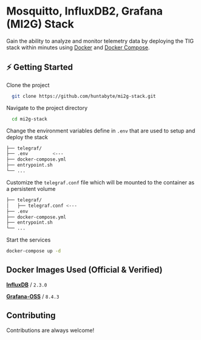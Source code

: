 



# Mosquitto, InfluxDB2, Grafana (MI2G) Stack

Gain the ability to analyze and monitor telemetry data by deploying the TIG stack within minutes using [Docker](https://docs.docker.com/engine/install/) and [Docker Compose](https://docs.docker.com/compose/install/).




## ⚡️ Getting Started

Clone the project

```bash
  git clone https://github.com/huntabyte/mi2g-stack.git
```

Navigate to the project directory

```bash
  cd mi2g-stack
```

Change the environment variables define in `.env` that are used to setup and deploy the stack
```bash
├── telegraf/
├── .env         <---
├── docker-compose.yml
├── entrypoint.sh
└── ...
```

Customize the `telegraf.conf` file which will be mounted to the container as a persistent volume

```bash
├── telegraf/
│   ├── telegraf.conf <---
├── .env
├── docker-compose.yml
├── entrypoint.sh
└── ...
```

Start the services
```bash
docker-compose up -d
```
## Docker Images Used (Official & Verified)



[**InfluxDB**](https://hub.docker.com/_/influxdb) / `2.3.0`

[**Grafana-OSS**](https://hub.docker.com/r/grafana/grafana-oss) / `8.4.3`



## Contributing

Contributions are always welcome!

